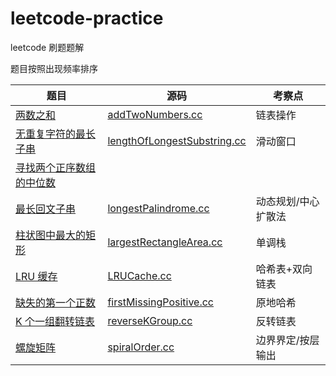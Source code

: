 # leetcode-practice

leetcode 刷题题解

题目按照出现频率排序

| 题目 | 源码 | 考察点 |
| ---- | ---- | ---- |
| [两数之和](https://leetcode.cn/problems/add-two-numbers/) | [addTwoNumbers.cc](./addTwoNumbers.cc) | 链表操作 |
| [无重复字符的最长子串](https://leetcode.cn/problems/longest-substring-without-repeating-characters/) | [lengthOfLongestSubstring.cc](./lengthOfLongestSubstring.cc) | 滑动窗口 |
| [寻找两个正序数组的中位数](https://leetcode.cn/problems/median-of-two-sorted-arrays/) | | |
| [最长回文子串](https://leetcode.cn/problems/longest-palindromic-substring/) | [longestPalindrome.cc](./longestPalindrome.cc) | 动态规划/中心扩散法 |
| [柱状图中最大的矩形](https://leetcode.cn/problems/largest-rectangle-in-histogram/) | [largestRectangleArea.cc](./largestRectangleArea.cc) | 单调栈 |
| [LRU 缓存](https://leetcode.cn/problems/lru-cache/) | [LRUCache.cc](./LRUCache.cc) | 哈希表+双向链表 |
| [缺失的第一个正数](https://leetcode.cn/problems/first-missing-positive/) | [firstMissingPositive.cc](./firstMissingPositive.cc) | 原地哈希 |
| [K 个一组翻转链表](https://leetcode.cn/problems/reverse-nodes-in-k-group/) | [reverseKGroup.cc](./reverseKGroup.cc) | 反转链表 |
| [螺旋矩阵](https://leetcode.cn/problems/spiral-matrix/) | [spiralOrder.cc](./spiralOrder.cc) | 边界界定/按层输出 |

